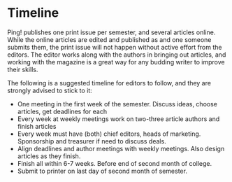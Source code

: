 # Timeline

Ping! publishes one print issue per semester, and several articles online. While the online articles are edited and published as and one someone submits them, the print issue will not happen without active effort from the editors. The editor works along with the authors in bringing out articles, and working with the magazine is a great way for any budding writer to improve their skills. 

The following is a suggested timeline for editors to follow, and they are strongly advised to stick to it:

- One meeting in the first week of the semester. Discuss ideas, choose articles, get deadlines for each
- Every week at weekly meetings work on two-three article authors and finish articles
- Every week must have (both) chief editors, heads of marketing. Sponsorship and treasurer if need to discuss deals.
- Align deadlines and author meetings with weekly meetings. Also design articles as they finish.
- Finish all within 6-7 weeks. Before end of second month of college.
- Submit to printer on last day of second month of semester.
